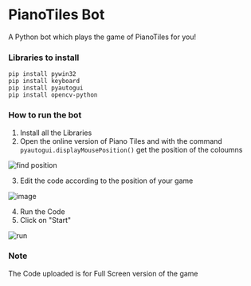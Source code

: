 # PianoTiles Bot
A Python bot which plays the game of PianoTiles for you!

### Libraries to install
```
pip install pywin32
pip install keyboard
pip install pyautogui
pip install opencv-python
```
### How to run the bot

1. Install all the Libraries
2. Open the online version of Piano Tiles and with the command ``` pyautogui.displayMousePosition()``` get the position of the coloumns

![find position](https://user-images.githubusercontent.com/67638193/97983952-0eab3f00-1dfc-11eb-8693-1ec4b1108b28.png)

3. Edit the code according to the position of your game

![image](https://user-images.githubusercontent.com/67638193/97984205-72ce0300-1dfc-11eb-9c06-929374c905fc.png)

4. Run the Code
5. Click on "Start"

![run](https://user-images.githubusercontent.com/67638193/97987648-aa8b7980-1e01-11eb-8ce0-76297a31ff5e.gif)

### Note
The Code uploaded is for Full Screen version of the game
